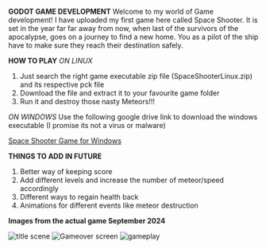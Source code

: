 **GODOT GAME DEVELOPMENT**
Welcome to my world of Game development!
I have uploaded my first game here called Space Shooter. It is set in the year far far away from now, when last of the survivors of the apocalypse,
goes on a journey to find a new home. You as a pilot of the ship have to make sure they reach their destination safely.

**HOW TO PLAY**
*ON LINUX*
1) Just search the right game executable zip file (SpaceShooterLinux.zip) and its respective pck file 
2) Download the file and extract it to your favourite game folder
3) Run it and destroy those nasty Meteors!!!
   
*ON WINDOWS*
Use the following google drive link to download the windows executable (I promise its not a virus or malware) 


[Space Shooter Game for Windows](https://drive.google.com/file/d/1jBUrW-1r-66jGONhDcOtwId8sLG6AtLe/view?usp=drive_link)



**THINGS TO ADD IN FUTURE**
1) Better way of keeping score
2) Add different levels and increase the number of meteor/speed accordingly
3) Different ways to regain health back
4) Animations for different events like meteor destruction

**Images from the actual game September 2024**

![title scene](https://github.com/user-attachments/assets/5de8c755-c8cf-4f52-b146-d72dddd19b38)
![Gameover screen](https://github.com/user-attachments/assets/cef39261-3f08-4b0f-a75d-8ef4a7d4f3bd)
![gameplay](https://github.com/user-attachments/assets/133b976b-5177-4d5b-adfb-eb6b6166efbf)
